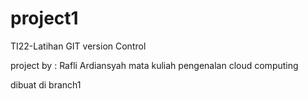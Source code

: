 # project1
TI22-Latihan GIT version Control

project by : Rafli Ardiansyah
mata kuliah pengenalan cloud computing

dibuat di branch1